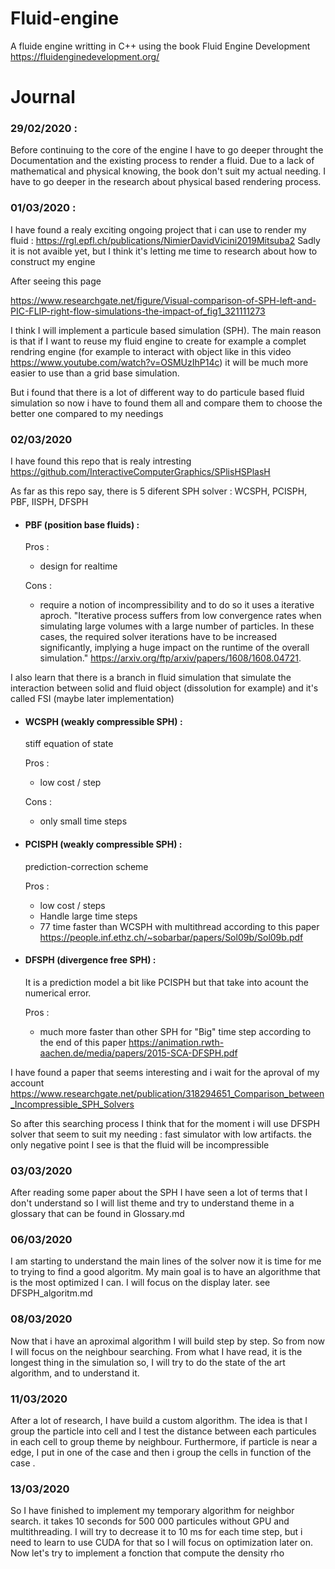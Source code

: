 # Fluid-engine

A fluide engine writting in C++ using the book Fluid Engine Development
https://fluidenginedevelopment.org/

# Journal

### 29/02/2020 :

Before continuing to the core of the engine I have to go deeper throught the Documentation and the existing process to render a fluid. Due to a lack of mathematical and physical knowing, the book don't suit my actual needing. I have to go deeper in the research about physical based rendering process.

### 01/03/2020 :

I have found a realy exciting ongoing project that i can use to render my fluid : https://rgl.epfl.ch/publications/NimierDavidVicini2019Mitsuba2 Sadly it is not avaible yet, but I think it's letting me time to research about how to construct my engine

After seeing this page

https://www.researchgate.net/figure/Visual-comparison-of-SPH-left-and-PIC-FLIP-right-flow-simulations-the-impact-of_fig1_321111273

I think I will implement a particule based simulation (SPH). The main reason is that if I want to reuse my fluid engine to create for example a complet rendring engine (for example to interact with object like in this video https://www.youtube.com/watch?v=OSMUzIhP14c) it will be much more easier to use than a grid base simulation.

But i found that there is a lot of different way to do particule based fluid simulation so now i have to found them all and compare them to choose the better one compared to my needings

### 02/03/2020

I have found this repo that is realy intresting
https://github.com/InteractiveComputerGraphics/SPlisHSPlasH

As far as this repo say, there is 5 diferent SPH solver : WCSPH, PCISPH, PBF, IISPH, DFSPH

- #### PBF (position base fluids) : 
	
	Pros : 
		
	-	design for realtime
	
	Cons :
		
	-	require  a  notion  of  incompressibility and to do so it uses a iterative aproch. "Iterative process suffers from low convergence rates when simulating large volumes with a large number of particles. In these cases, the required solver iterations have to be increased significantly, implying a huge impact on the runtime of the overall simulation." https://arxiv.org/ftp/arxiv/papers/1608/1608.04721.
	
	
I also learn that there is a branch in fluid simulation that simulate the interaction between solid and fluid object (dissolution for example) and it's called FSI (maybe later implementation)

- #### WCSPH (weakly compressible SPH) : 
	stiff equation of state
	
	Pros : 
		
	-	low cost / step
	
	Cons :
		
	-	only small time steps
	
- #### PCISPH (weakly compressible SPH) : 
	prediction-correction scheme
	
	Pros : 
		
	-	low cost / steps
	-	Handle large time steps
	-	77 time faster than WCSPH with multithread according to this paper https://people.inf.ethz.ch/~sobarbar/papers/Sol09b/Sol09b.pdf
	
- #### DFSPH (divergence free SPH) : 
	It is a prediction model a bit like PCISPH but that take into acount the numerical error.
	
	Pros : 
		
	-	much more faster than other SPH for "Big" time step according to the end of this paper https://animation.rwth-aachen.de/media/papers/2015-SCA-DFSPH.pdf

I have found a paper that seems interesting and i wait for the aproval of my account
 https://www.researchgate.net/publication/318294651_Comparison_between_Incompressible_SPH_Solvers

So after this searching process I think that for the moment i will use DFSPH solver that seem to suit my needing : fast simulator with low artifacts. the only negative point I see is that the fluid will be incompressible

### 03/03/2020

After reading some paper about the SPH I have seen a lot of terms that I don't understand so I will list theme and try to understand theme in a glossary that can be found in Glossary.md

### 06/03/2020

I am starting to understand the main lines of the solver now it is time for me to trying to find a good algoritm. My main goal is to have an algorithme that is the most optimized I can. I will focus on the display later. see DFSPH_algoritm.md

### 08/03/2020

Now that i have an aproximal algorithm I will build step by step. So from now I will focus on the neighbour searching.
From what I have read, it is the longest thing in the simulation so, I will try to do the state of the art algorithm, and to understand it.

### 11/03/2020

After a lot of research, I have build a custom algorithm. The idea is that I group the particle into cell and I test the distance between each particules in each cell to group theme by neighbour. Furthermore, if particle is near a edge, I put in one of the case and then i group the cells in function of the case .


### 13/03/2020

So I have finished to implement my temporary algorithm for neighbor search. it takes 10 seconds for 500 000 particules without GPU and multithreading. I will try to decrease it to 10 ms for each time step, but i need to learn to use CUDA for that so I will focus on optimization later on.
Now let's try to implement a fonction that compute the density rho

